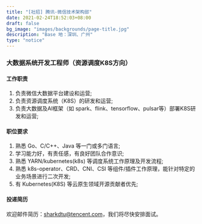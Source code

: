 ```yaml
---
title: "[社招] 腾讯-微信技术架构部"
date: 2021-02-24T18:52:03+08:00
draft: false
bg_image: "images/backgrounds/page-title.jpg"
description: "Base 地：深圳、广州"
type: "notice"
---
```


### 大数据系统开发工程师（资源调度K8S方向）

#### 工作职责

1. 负责微信大数据平台建设和运营;
2. 负责资源调度系统（K8S）的研发和运营;
3. 负责大数据及AI框架（如 spark、flink、tensorflow、pulsar等）部署K8S研发和运营;

#### 职位要求

1. 熟悉 Go、C/C++、Java 等一门或多门语言;
2. 学习能力好，有责任感，有良好团队合作意识;
3. 熟悉 YARN/kubernetes(k8s) 等调度系统工作原理及开发流程;
4. 熟悉 k8s-operator、CRD、CNI、CSI 等组件/插件工作原理，能针对特定的业务场景进行二次开发;
5. 有 Kubernetes(K8S) 等云原生领域开源贡献者优先;

#### 投递简历

欢迎邮件简历：sharkdtu@tencent.com，我们将尽快安排面试。
